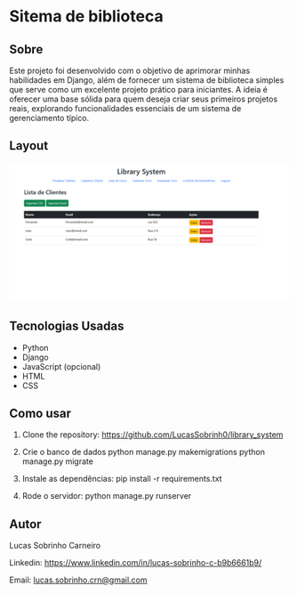 # Sitema de biblioteca

## Sobre

Este projeto foi desenvolvido com o objetivo de aprimorar minhas habilidades em Django, além de fornecer um sistema de biblioteca simples que serve como um excelente projeto prático para iniciantes. A ideia é oferecer uma base sólida para quem deseja criar seus primeiros projetos reais, explorando funcionalidades essenciais de um sistema de gerenciamento típico.

## Layout

![Layout do To Do App](./img/layout.png)

## Tecnologias Usadas

- Python
- Django
- JavaScript (opcional)
- HTML
- CSS

## Como usar

1. Clone the repository:
https://github.com/LucasSobrinh0/library_system

2. Crie o banco de dados
python manage.py makemigrations
python manage.py migrate

3. Instale as dependências:
pip install -r requirements.txt

4. Rode o servidor:
python manage.py runserver

## Autor

Lucas Sobrinho Carneiro

Linkedin: https://www.linkedin.com/in/lucas-sobrinho-c-b9b6661b9/

Email: lucas.sobrinho.crn@gmail.com
